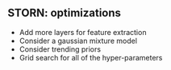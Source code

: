 ## STORN: optimizations

* Add more layers for feature extraction
* Consider a gaussian mixture model
* Consider trending priors
* Grid search for all of the hyper-parameters
